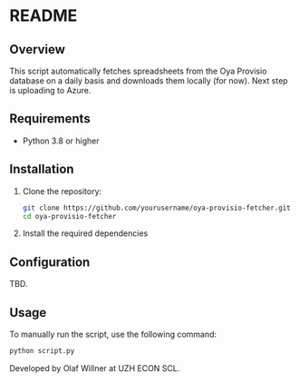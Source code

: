 # README

## Overview

This script automatically fetches spreadsheets from the Oya Provisio database on a daily basis and downloads them locally (for now). Next step is uploading to Azure.

## Requirements

- Python 3.8 or higher

## Installation

1. Clone the repository:
    ```sh
    git clone https://github.com/yourusername/oya-provisio-fetcher.git
    cd oya-provisio-fetcher
    ```

2. Install the required dependencies

## Configuration

TBD.

## Usage

To manually run the script, use the following command:
```sh
python script.py
```

Developed by Olaf Willner at UZH ECON SCL. 
